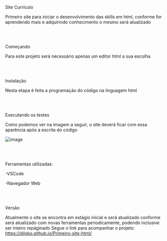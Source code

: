 Site Currículo

Primeiro site para iniciar o desenvolvimento das skills em html, conforme for aprendendo mais e adquirindo conhecimento o mesmo será atualizado

<br>
<br>

Começando

Para este projeto será necessário apenas um editor html a sua escolha

<br>
<br>

Instalação

Nesta etapa é feita a programação do código na linguagem html
<!DOCTYPE html>
<head>
<body
.
.
.
</html>

<br>
<br>

Executando os testes

Como podemos ver na imagem a seguir, o site deverá ficar com essa aparência após a escrita do código 

![image](https://github.com/Diloko/Primeiro-site-html/assets/162808404/118f6f24-b854-4c08-8506-df95b59ee259)

<br>
<br>

Ferramentas utilizadas:

-VSCode

-Navegador Web

<br>
<br>

Versão

Atualmente o site se encontra em estágio inicial e será atualizado conforme será atualizado com novas ferramentas periodicamente, podendo inclusive ser inteiro repáginado 
Segue o link para acompanhar o projeto: https://diloko.github.io/Primeiro-site-html/
